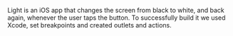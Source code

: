 Light is an iOS app that changes the screen from black to white, and back again, whenever the user taps the button. To successfully build it we used Xcode, set breakpoints and created outlets and actions.

